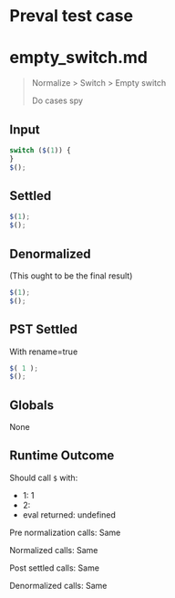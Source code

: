 # Preval test case

# empty_switch.md

> Normalize > Switch > Empty switch
>
> Do cases spy

## Input

`````js filename=intro
switch ($(1)) {
}
$();
`````


## Settled


`````js filename=intro
$(1);
$();
`````


## Denormalized
(This ought to be the final result)

`````js filename=intro
$(1);
$();
`````


## PST Settled
With rename=true

`````js filename=intro
$( 1 );
$();
`````


## Globals


None


## Runtime Outcome


Should call `$` with:
 - 1: 1
 - 2: 
 - eval returned: undefined

Pre normalization calls: Same

Normalized calls: Same

Post settled calls: Same

Denormalized calls: Same
